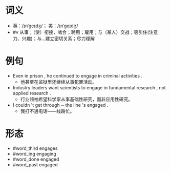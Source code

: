 # 词义
- 英：/ɪnˈɡeɪdʒ/； 美：/ɪnˈɡeɪdʒ/
- #v 从事；（使）衔接，啮合；聘用；雇用；与（某人）交战；吸引住(注意力、兴趣)；与…建立密切关系；尽力理解
# 例句
- Even in prison , he continued to engage in criminal activities .
	- 他甚至在监狱里还继续从事犯罪活动。
- Industry leaders want scientists to engage in fundamental research , not applied research .
	- 行业领袖希望科学家从事基础性研究，而非应用性研究。
- I couldn 't get through ─ the line 's engaged .
	- 我打不通电话——线路忙。
# 形态
- #word_third engages
- #word_ing engaging
- #word_done engaged
- #word_past engaged
